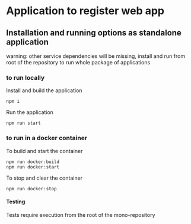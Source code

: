 # Application to register web app

## Installation and running options as standalone application
warning: other service dependencies will be missing, install and run from root of the repository to run whole package of applications

### to run locally

Install and build the application

`npm i`

Run the application

`npm run start`

### to run in a docker container

To build and start the container

```
npm run docker:build
npm run docker:start
```

To stop and clear the container
```
npm run docker:stop
```

#### Testing
Tests require execution from the root of the mono-repository